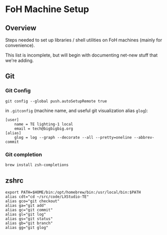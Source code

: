 # FoH Machine Setup

## Overview

Steps needed to set up libraries / shell utilities on FoH machines (mainly for convenience).

This list is incomplete, but will begin with documenting net-new stuff that we're adding.


## Git

### Git Config

```shell
git config --global push.autoSetupRemote true
```

in `.gitconfig` (machine name, and useful git visualization alias `glog`):

```shell
[user]
	name = TE lighting-1 local
	email = tech@bigbigbig.org
[alias]
	glog = log --graph --decorate --all --pretty=oneline --abbrev-commit
```

### Git completion

```sh
brew install zsh-completions
```


## zshrc

```shell
export PATH=$HOME/bin:/opt/homebrew/bin:/usr/local/bin:$PATH
alias cdt="cd ~/src/code/LXStudio-TE"
alias gco="git checkout"
alias ga="git add"
alias gc="git commit"
alias gl="git log"
alias gs="git status"
alias gb="git branch"
alias gg="git glog"
```